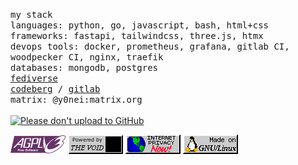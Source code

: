 <p float="left">
  <samp>
    my stack
    <br>
    languages: python, go, javascript, bash, html+css
    <br>
    frameworks: fastapi, tailwindcss, three.js, htmx
    <br>
    devops tools: docker, prometheus, grafana, gitlab CI, woodpecker CI, nginx, traefik
    <br>
    databases: mongodb, postgres
    <br>
    <a href="https://headpat.exchange/y0nei">fediverse</a>
    <br>
    <a href="https://codeberg.org/y0nei">codeberg</a> / <a href="https://gitlab.com/y0nei">gitlab</a>
    <br>
    matrix: @y0nei:matrix.org
  </samp>
  <br>
  <br>
  <a href="https://nogithub.codeberg.page"><img src="https://nogithub.codeberg.page/badge.svg" alt="Please don't upload to GitHub"></a>
  <div>
    <img src="./agplv3.png"></img>
    <img src="./void.gif"></img>
    <img src="./internet_privacy.gif"></img>
    <img src="./made-on.gif"></img>
  </div>
</p>
